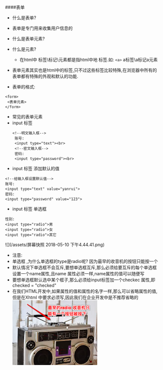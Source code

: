 
####表单
- 什么是表单?
 - 表单是专门用来收集用户信息的
 
- 什么是表单元素?
 - 什么是元素?
   - 在html中 标签\标记\元素都是指html中地 标签.如: `<a>` a标签\a标记a元素
 - 表单元素其实也是html中的标签,只不过这些标签比较特殊,在浏览器中所有的表单都有特殊的外观和默认的功能. 

- 表单的格式:
```
<form>
 <表单元素>
</form>
```
- 常见的表单元素
 - input 标签
   ```
   <!--明文输入框-->
    账号:
    <input type="text"><br>
    <!--密文输入框-->
    密码:
    <input type="password"><br>

   ```
  - input 标签 添加默认的值
   
   ```
  <!--给输入框设置默认值--> 
  账号:
   <input type="text" value="yanrui"> 
  密码:
   <input type="password" value="123">
  ```
  - input 标签 单选框
  ```
  性别:
  <input type="radio">男 
  <input type="radio">女
  <input type="radio">其它
  ```
  ![](/assets/屏幕快照 2018-05-10 下午4.44.41.png)
 
  - 注意: 
   - 单选框 ,为什么单选框的type是radio呢? 因为最早的收音机的按钮只能按一个
   - 默认情况下单选框不会互斥,要想单选框互斥,那么必须给要互斥的每个单选框设置一个name属性,且name 属性必须一样,name属性的值可以随便写
   - 要想单选框默认选中某个框子,那么必须给input标签加一个checkec 属性,即 checked = "checked"
   - 在我们HTML开发中,如果属性的值和属性的名字一样,那么可以省略属性的值,但是在Xhtml 中要求必须写,因此我们在企业开发中是不推荐省略的
![](/assets/Snip20180510_1.png)



 